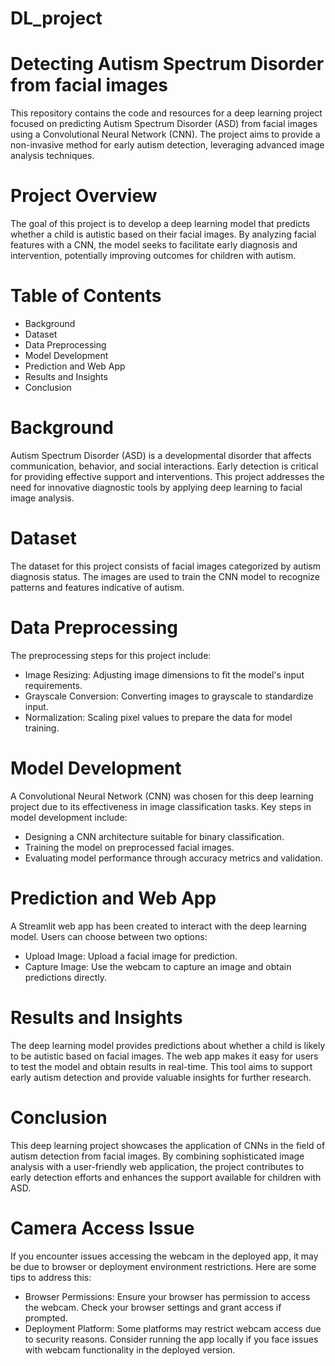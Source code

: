 # DL_project

# Detecting Autism Spectrum Disorder from facial images

This repository contains the code and resources for a deep learning project focused on predicting Autism Spectrum Disorder (ASD) from facial images using a Convolutional Neural Network (CNN). The project aims to provide a non-invasive method for early autism detection, leveraging advanced image analysis techniques.

# Project Overview
The goal of this project is to develop a deep learning model that predicts whether a child is autistic based on their facial images. By analyzing facial features with a CNN, the model seeks to facilitate early diagnosis and intervention, potentially improving outcomes for children with autism.

# Table of Contents

- Background
- Dataset
- Data Preprocessing
- Model Development
- Prediction and Web App
- Results and Insights
- Conclusion


# Background
Autism Spectrum Disorder (ASD) is a developmental disorder that affects communication, behavior, and social interactions. Early detection is critical for providing effective support and interventions. This project addresses the need for innovative diagnostic tools by applying deep learning to facial image analysis.

# Dataset
The dataset for this project consists of facial images categorized by autism diagnosis status. The images are used to train the CNN model to recognize patterns and features indicative of autism.

# Data Preprocessing
The preprocessing steps for this project include:

- Image Resizing: Adjusting image dimensions to fit the model's input requirements.
- Grayscale Conversion: Converting images to grayscale to standardize input.
- Normalization: Scaling pixel values to prepare the data for model training.

# Model Development
A Convolutional Neural Network (CNN) was chosen for this deep learning project due to its effectiveness in image classification tasks. Key steps in model development include:

- Designing a CNN architecture suitable for binary classification.
- Training the model on preprocessed facial images.
- Evaluating model performance through accuracy metrics and validation.

# Prediction and Web App
A Streamlit web app has been created to interact with the deep learning model. Users can choose between two options:

- Upload Image: Upload a facial image for prediction.
- Capture Image: Use the webcam to capture an image and obtain predictions directly.

# Results and Insights
The deep learning model provides predictions about whether a child is likely to be autistic based on facial images. The web app makes it easy for users to test the model and obtain results in real-time. This tool aims to support early autism detection and provide valuable insights for further research.

# Conclusion
This deep learning project showcases the application of CNNs in the field of autism detection from facial images. By combining sophisticated image analysis with a user-friendly web application, the project contributes to early detection efforts and enhances the support available for children with ASD.

# Camera Access Issue
If you encounter issues accessing the webcam in the deployed app, it may be due to browser or deployment environment restrictions. Here are some tips to address this:

- Browser Permissions: Ensure your browser has permission to access the webcam. Check your browser settings and grant access if prompted.
- Deployment Platform: Some platforms may restrict webcam access due to security reasons.
  Consider running the app locally if you face issues with webcam functionality in the deployed version.
